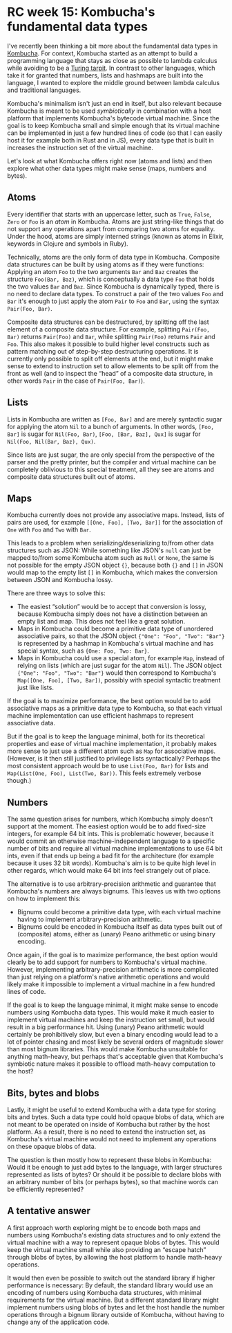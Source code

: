 # RC week 15: Kombucha's fundamental data types

I've recently been thinking a bit more about the fundamental data types in [Kombucha](https://github.com/fkettelhoit/kombucha). For context, Kombucha started as an attempt to build a programming language that stays as close as possible to lambda calculus while avoiding to be a [Turing tarpit](https://en.wikipedia.org/wiki/Turing_tarpit). In contrast to other languages, which take it for granted that numbers, lists and hashmaps are built into the language, I wanted to explore the middle ground between lambda calculus and traditional languages.

Kombucha's minimalism isn't just an end in itself, but also relevant because Kombucha is meant to be used _symbiotically_ in combination with a host platform that implements Kombucha's bytecode virtual machine. Since the goal is to keep Kombucha small and simple enough that its virtual machine can be implemented in just a few hundred lines of code (so that I can easily host it for example both in Rust and in JS), every data type that is built in increases the instruction set of the virtual machine.

Let's look at what Kombucha offers right now (atoms and lists) and then explore what other data types might make sense (maps, numbers and bytes).

## Atoms

Every identifier that starts with an uppercase letter, such as `True`, `False`, `Zero` or `Foo` is an _atom_ in Kombucha. Atoms are just string-like things that do not support any operations apart from comparing two atoms for equality. Under the hood, atoms are simply interned strings (known as atoms in Elixir, keywords in Clojure and symbols in Ruby).

Technically, atoms are the only form of data type in Kombucha. Composite data structures can be built by using atoms as if they were functions: Applying an atom `Foo` to the two arguments `Bar` and `Baz` creates the structure `Foo(Bar, Baz)`, which is conceptually a data type `Foo` that holds the two values `Bar` and `Baz`. Since Kombucha is dynamically typed, there is no need to declare data types. To construct a pair of the two values `Foo` and `Bar` it's enough to just apply the atom `Pair` to `Foo` and `Bar`, using the syntax `Pair(Foo, Bar)`.

Composite data structures can be destructured, by splitting off the last element of a composite data structure. For example, splitting `Pair(Foo, Bar)` returns `Pair(Foo)` and `Bar`, while splitting `Pair(Foo)` returns `Pair` and `Foo`. This also makes it possible to build higher level constructs such as pattern matching out of step-by-step destructuring operations. It is currently only possible to split off elements at the end, but it might make sense to extend to instruction set to allow elements to be split off from the front as well (and to inspect the “head” of a composite data structure, in other words `Pair` in the case of `Pair(Foo, Bar)`).

## Lists

Lists in Kombucha are written as `[Foo, Bar]` and are merely syntactic sugar for applying the atom `Nil` to a bunch of arguments. In other words, `[Foo, Bar]` is sugar for `Nil(Foo, Bar)`, `[Foo, [Bar, Baz], Qux]` is sugar for `Nil(Foo, Nil(Bar, Baz), Qux)`.

Since lists are just sugar, the are only special from the perspective of the parser and the pretty printer, but the compiler and virtual machine can be completely oblivious to this special treatment, all they see are atoms and composite data structures built out of atoms.

## Maps

Kombucha currently does not provide any associative maps. Instead, lists of pairs are used, for example `[[One, Foo], [Two, Bar]]` for the association of `One` with `Foo` and `Two` with `Bar`.

This leads to a problem when serializing/deserializing to/from other data structures such as JSON: While something like JSON's `null` can just be mapped to/from some Kombucha atom such as `Null` or `None`, the same is not possible for the empty JSON object `{}`, because both `{}` and `[]` in JSON would map to the empty list `[]` in Kombucha, which makes the conversion between JSON and Kombucha lossy.

There are three ways to solve this:

- The easiest “solution” would be to accept that conversion is lossy, because Kombucha simply does not have a distinction between an empty list and map. This does not feel like a great solution.
- Maps in Kombucha could become a primitive data type of unordered associative pairs, so that the JSON object `{"One": "Foo", "Two": "Bar"}` is represented by a hashmap in Kombucha's virtual machine and has special syntax, such as `{One: Foo, Two: Bar}`.
- Maps in Kombucha could use a special atom, for example `Map`, instead of relying on lists (which are just sugar for the atom `Nil`). The JSON object `{"One": "Foo", "Two": "Bar"}` would then correspond to Kombucha's `Map([One, Foo], [Two, Bar])`, possibly with special syntactic treatment just like lists.

If the goal is to maximize performance, the best option would be to add associative maps as a primitive data type to Kombucha, so that each virtual machine implementation can use efficient hashmaps to represent associative data.

But if the goal is to keep the language minimal, both for its theoretical properties and ease of virtual machine implementation, it probably makes more sense to just use a different atom such as `Map` for associative maps. (However, is it then still justified to privilege lists syntactically? Perhaps the most consistent approach would be to use `List(Foo, Bar)` for lists and `Map(List(One, Foo), List(Two, Bar))`. This feels extremely verbose though.)

## Numbers

The same question arises for numbers, which Kombucha simply doesn't support at the moment. The easiest option would be to add fixed-size integers, for example 64 bit ints. This is problematic however, because it would commit an otherwise machine-independent language to a specific number of bits and require all virtual machine implementations to use 64 bit ints, even if that ends up being a bad fit for the architecture (for example because it uses 32 bit words). Kombucha's aim is to be quite high level in other regards, which would make 64 bit ints feel strangely out of place.

The alternative is to use arbitrary-precision arithmetic and guarantee that Kombucha's numbers are always bignums. This leaves us with two options on how to implement this:

- Bignums could become a primitive data type, with each virtual machine having to implement arbitrary-precision arithmetic.
- Bignums could be encoded in Kombucha itself as data types built out of (composite) atoms, either as (unary) Peano arithmetic or using binary encoding.

Once again, if the goal is to maximize performance, the best option would clearly be to add support for numbers to Kombucha's virtual machine. However, implementing arbitrary-precision arithmetic is more complicated than just relying on a platform's native arithmetic operations and would likely make it impossible to implement a virtual machine in a few hundred lines of code.

If the goal is to keep the language minimal, it might make sense to encode numbers using Kombucha data types. This would make it much easier to implement virtual machines and keep the instruction set small, but would result in a big performance hit. Using (unary) Peano arithmetic would certainly be prohibitively slow, but even a binary encoding would lead to a lot of pointer chasing and most likely be several orders of magnitude slower than most bignum libraries. This would make Kombucha unsuitable for anything math-heavy, but perhaps that's acceptable given that Kombucha's symbiotic nature makes it possible to offload math-heavy computation to the host?

## Bits, bytes and blobs

Lastly, it might be useful to extend Kombucha with a data type for storing bits and bytes. Such a data type could hold opaque blobs of data, which are not meant to be operated on inside of Kombucha but rather by the host platform. As a result, there is no need to extend the instruction set, as Kombucha's virtual machine would not need to implement any operations on these opaque blobs of data.

The question is then mostly how to represent these blobs in Kombucha: Would it be enough to just add bytes to the language, with larger structures represented as lists of bytes? Or should it be possible to declare blobs with an arbitrary number of bits (or perhaps bytes), so that machine words can be efficiently represented?

## A tentative answer

A first approach worth exploring might be to encode both maps and numbers using Kombucha's existing data structures and to only extend the virtual machine with a way to represent opaque blobs of bytes. This would keep the virtual machine small while also providing an “escape hatch” through blobs of bytes, by allowing the host platform to handle math-heavy operations.

It would then even be possible to switch out the standard library if higher performance is necessary: By default, the standard library would use an encoding of numbers using Kombucha data structures, with minimal requirements for the virtual machine. But a different standard library might implement numbers using blobs of bytes and let the host handle the number operations through a bignum library outside of Kombucha, without having to change any of the application code.
